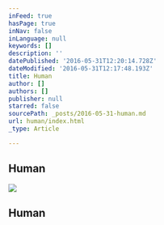 ```yaml
---
inFeed: true
hasPage: true
inNav: false
inLanguage: null
keywords: []
description: ''
datePublished: '2016-05-31T12:20:14.728Z'
dateModified: '2016-05-31T12:17:48.193Z'
title: Human
author: []
authors: []
publisher: null
starred: false
sourcePath: _posts/2016-05-31-human.md
url: human/index.html
_type: Article

---
```

## Human
![](https://the-grid-user-content.s3-us-west-2.amazonaws.com/57b79c3d-81ce-4a74-81c9-365bbd587e53.jpg)

## Human
